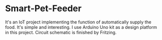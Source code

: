 # Smart-Pet-Feeder
It's an IoT project implementing the function of automatically supply the food. It's simple and interesting. I use Arduino Uno kit as a design platform in this project. Circuit schematic is finished by Fritzing.
